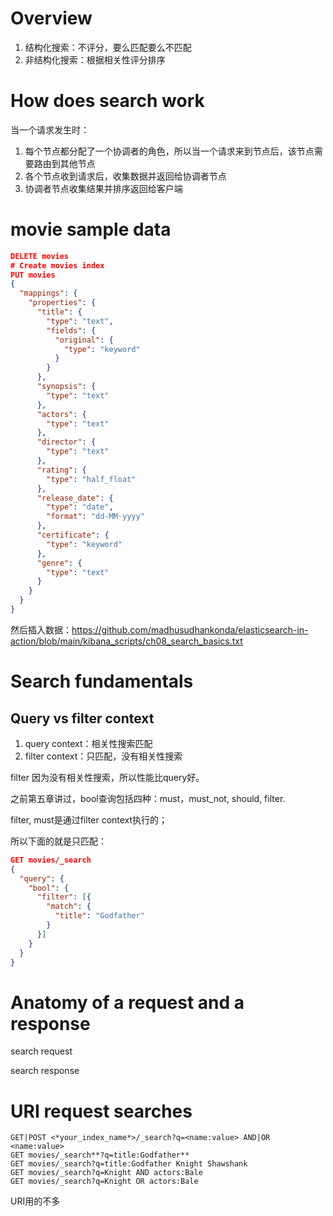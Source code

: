 # Overview

1. 结构化搜索：不评分，要么匹配要么不匹配
2. 非结构化搜索：根据相关性评分排序

# How does search work
当一个请求发生时：

1. 每个节点都分配了一个协调者的角色，所以当一个请求来到节点后，该节点需要路由到其他节点
2. 各个节点收到请求后，收集数据并返回给协调者节点
3. 协调者节点收集结果并排序返回给客户端

# movie sample data

```json
DELETE movies
# Create movies index
PUT movies
{
  "mappings": { 
    "properties": { 
      "title": {
        "type": "text",
        "fields": { 
          "original": {
            "type": "keyword"
          }
        }
      },
      "synopsis": {
        "type": "text"
      },
      "actors": {
        "type": "text"
      },
      "director": {
        "type": "text"
      },
      "rating": {
        "type": "half_float"
      },
      "release_date": {
        "type": "date",
        "format": "dd-MM-yyyy"
      },
      "certificate": {
        "type": "keyword"
      },
      "genre": {
        "type": "text"
      }
    }
  }
}
```

然后插入数据：https://github.com/madhusudhankonda/elasticsearch-in-action/blob/main/kibana_scripts/ch08_search_basics.txt

# Search fundamentals

## Query vs filter context



1. query context：相关性搜索匹配
2. filter context：只匹配，没有相关性搜索

filter 因为没有相关性搜索，所以性能比query好。



之前第五章讲过，bool查询包括四种：must，must_not, should, filter.

filter, must是通过filter context执行的；

所以下面的就是只匹配：

```json
GET movies/_search
{
  "query": {
    "bool": {
      "filter": [{
        "match": {
          "title": "Godfather"
        }
      }]
    }
  }
}
```

# Anatomy of a request and a response

search request


search response


# URI request searches

```
GET|POST <*your_index_name*>/_search?q=<name:value> AND|OR <name:value>
GET movies/_search**?q=title:Godfather**
GET movies/_search?q=title:Godfather Knight Shawshank
GET movies/_search?q=Knight AND actors:Bale
GET movies/_search?q=Knight OR actors:Bale
```

URI用的不多
